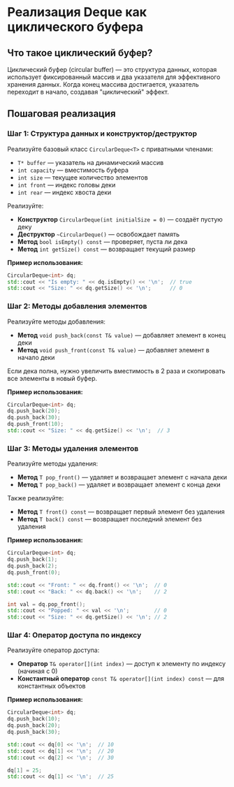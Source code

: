 # Реализация Deque как циклического буфера

## Что такое циклический буфер?

Циклический буфер (circular buffer) — это структура данных, которая использует фиксированный массив и два указателя для эффективного хранения данных. Когда конец массива достигается, указатель переходит в начало, создавая "циклический" эффект.

## Пошаговая реализация

### Шаг 1: Структура данных и конструктор/деструктор

Реализуйте базовый класс `CircularDeque<T>` с приватными членами:
- `T* buffer` — указатель на динамический массив
- `int capacity` — вместимость буфера
- `int size` — текущее количество элементов
- `int front` — индекс головы деки
- `int rear` — индекс хвоста деки

Реализуйте:
- **Конструктор** `CircularDeque(int initialSize = 0)` — создаёт пустую деку
- **Деструктор** `~CircularDeque()` — освобождает память
- **Метод** `bool isEmpty() const` — проверяет, пуста ли дека
- **Метод** `int getSize() const` — возвращает текущий размер

**Пример использования:**
```cpp
CircularDeque<int> dq;
std::cout << "Is empty: " << dq.isEmpty() << '\n';  // true
std::cout << "Size: " << dq.getSize() << '\n';      // 0
```

### Шаг 2: Методы добавления элементов

Реализуйте методы добавления:
- **Метод** `void push_back(const T& value)` — добавляет элемент в конец деки
- **Метод** `void push_front(const T& value)` — добавляет элемент в начало деки

Если дека полна, нужно увеличить вместимость в 2 раза и скопировать все элементы в новый буфер.

**Пример использования:**
```cpp
CircularDeque<int> dq;
dq.push_back(20);
dq.push_back(30);
dq.push_front(10);
std::cout << "Size: " << dq.getSize() << '\n';  // 3
```

### Шаг 3: Методы удаления элементов

Реализуйте методы удаления:
- **Метод** `T pop_front()` — удаляет и возвращает элемент с начала деки
- **Метод** `T pop_back()` — удаляет и возвращает элемент с конца деки

Также реализуйте:
- **Метод** `T front() const` — возвращает первый элемент без удаления
- **Метод** `T back() const` — возвращает последний элемент без удаления

**Пример использования:**
```cpp
CircularDeque<int> dq;
dq.push_back(1);
dq.push_back(2);
dq.push_front(0);

std::cout << "Front: " << dq.front() << '\n';  // 0
std::cout << "Back: " << dq.back() << '\n';    // 2

int val = dq.pop_front();
std::cout << "Popped: " << val << '\n';        // 0
std::cout << "Size: " << dq.getSize() << '\n'; // 2
```

### Шаг 4: Оператор доступа по индексу

Реализуйте оператор доступа:
- **Оператор** `T& operator[](int index)` — доступ к элементу по индексу (начиная с 0)
- **Константный оператор** `const T& operator[](int index) const` — для константных объектов

**Пример использования:**
```cpp
CircularDeque<int> dq;
dq.push_back(10);
dq.push_back(20);
dq.push_back(30);

std::cout << dq[0] << '\n';  // 10
std::cout << dq[1] << '\n';  // 20
std::cout << dq[2] << '\n';  // 30

dq[1] = 25;
std::cout << dq[1] << '\n';  // 25
```
